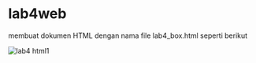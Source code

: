 # lab4web
 membuat dokumen HTML dengan nama file lab4_box.html seperti berikut
 
![lab4 html1](https://user-images.githubusercontent.com/57024231/115868560-d7daeb00-a466-11eb-8f02-03d4085788b8.png)


